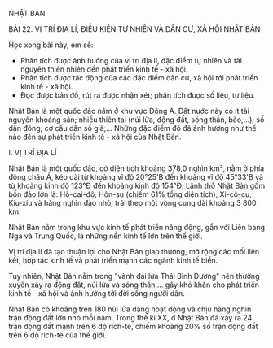 NHẬT BẢN

BÀI 22. VỊ TRÍ ĐỊA LÍ, ĐIỀU KIỆN TỰ NHIÊN VÀ DÂN CƯ, XÃ HỘI NHẬT BẢN

Học xong bài này, em sẽ:
- Phân tích được ảnh hưởng của vị trí địa lí, đặc điểm tự nhiên và tài nguyên thiên nhiên đến phát triển kinh tế - xã hội.
- Phân tích được tác động của các đặc điểm dân cư, xã hội tới phát triển kinh tế - xã hội.
- Đọc được bản đồ, rút ra được nhận xét; phân tích được số liệu, tư liệu.

Nhật Bản là một quốc đảo nằm ở khu vực Đông Á. Đất nước này có ít tài nguyên khoáng sản; nhiều thiên tai (núi lửa, động đất, sóng thần, bão,...); số dân đông; cơ cấu dân số già;... Những đặc điểm đó đã ảnh hưởng như thế nào đến sự phát triển kinh tế - xã hội của Nhật Bản.

I. VỊ TRÍ ĐỊA LÍ

Nhật Bản là một quốc đảo, có diện tích khoảng 378,0 nghìn km², nằm ở phía đông châu Á, kéo dài từ khoảng vĩ độ 20°25'B đến khoảng vĩ độ 45°33'B và từ khoảng kinh độ 123°Đ đến khoảng kinh độ 154°Đ. Lãnh thổ Nhật Bản gồm bốn đảo lớn là: Hô-cai-đô, Hôn-su (chiếm 61% tổng diện tích), Xi-cô-cu, Kiu-xiu và hàng nghìn đảo nhỏ, trải theo một vòng cung dài khoảng 3 800 km.

Nhật Bản nằm trong khu vực kinh tế phát triển năng động, gần với Liên bang Nga và Trung Quốc, là những nền kinh tế lớn trên thế giới.

Vị trí địa lí đã tạo thuận lợi cho Nhật Bản giao thương, mở rộng các mối liên kết, hợp tác kinh tế và phát triển mạnh các ngành kinh tế biển.

Tuy nhiên, Nhật Bản nằm trong "vành đai lửa Thái Bình Dương" nên thường xuyên xảy ra động đất, núi lửa và sóng thần,... gây khó khăn cho phát triển kinh tế - xã hội và ảnh hưởng tới đời sống người dân.

Nhật Bản có khoảng trên 180 núi lửa đang hoạt động và chịu hàng nghìn trận động đất lớn nhỏ mỗi năm. Trong thế kỉ XX, ở Nhật Bản đã xảy ra 24 trận động đất mạnh trên 6 độ rich-te, chiếm khoảng 20% số trận động đất trên 6 độ rich-te của thế giới.